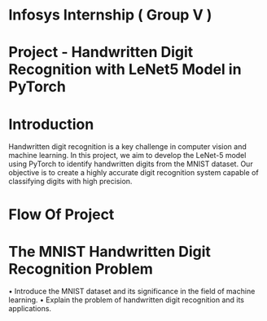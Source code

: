 # Infosys Internship ( Group V )
# Project - Handwritten Digit Recognition with LeNet5 Model in PyTorch

# Introduction
Handwritten digit recognition is a key challenge in computer vision and machine learning. In this project, we aim to develop the LeNet-5 model using PyTorch to identify handwritten digits from the MNIST dataset. Our objective is to create a highly accurate digit recognition system capable of classifying digits with high precision.

# Flow Of Project
 # The MNIST Handwritten Digit Recognition Problem
  • Introduce the MNIST dataset and its significance in the field of machine learning.
  • Explain the problem of handwritten digit recognition and its applications.
